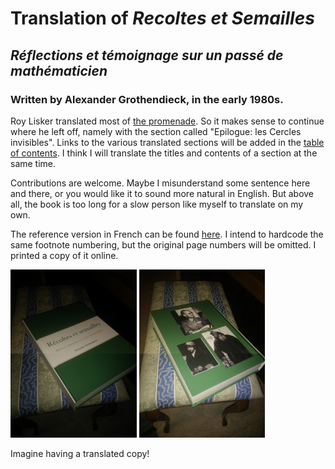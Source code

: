 # Translation of _Recoltes et Semailles_
## _Réflections et témoignage sur un passé de mathématicien_
### Written by Alexander Grothendieck, in the early 1980s.

Roy Lisker translated most of [the promenade](https://uberty.org/wp-content/uploads/2015/12/RS-grothendeick1.pdf). So it makes sense to continue where he left off, namely with the section called "Epilogue: les Cercles invisibles". Links to the various translated sections will be added in the [table of contents](table-of-contents.md). I think I will translate the titles and contents of a section at the same time.

Contributions are welcome. Maybe I misunderstand some sentence here and there, or you would like it to sound more natural in English. But above all, the book is too long for a slow person like myself to translate on my own.

The reference version in French can be found [here](http://acm.math.spbu.ru/RS/.). I intend to hardcode the same footnote numbering, but the original page numbers will be omitted. I printed a copy of it online.

<img src="print-french-front-cover.jpg" width="40%"/> <img src="print-french-back-cover.jpg" width="40%"/>

Imagine having a translated copy!
